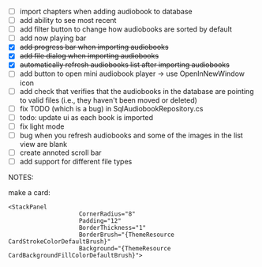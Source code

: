 - [ ] import chapters when adding audiobook to database
- [ ] add ability to see most recent
- [ ] add filter button to change how audiobooks are sorted by default
- [ ] add now playing bar
- [x] ~~add progress bar when importing audiobooks~~
- [x] ~~add file dialog when importing audiobooks~~
- [x] ~~automatically refresh audiobooks list after importing audiobooks~~
- [ ] add button to open mini audiobook player -> use OpenInNewWindow icon <FontIcon Glyph="&#xE8A7;" />
- [ ] add check that verifies that the audiobooks in the database are pointing to valid files (i.e., they haven't been moved or deleted)
- [ ] fix TODO (which is a bug) in SqlAudiobookRepository.cs
- [ ] todo: update ui as each book is imported
- [ ] fix light mode
- [ ] bug when you refresh audiobooks and some of the images in the list view are blank
- [ ] create annoted scroll bar
- [ ] add support for different file types

NOTES:

make a card:

```
<StackPanel 
                    CornerRadius="8"
                    Padding="12"
                    BorderThickness="1"
                    BorderBrush="{ThemeResource CardStrokeColorDefaultBrush}"
                    Background="{ThemeResource CardBackgroundFillColorDefaultBrush}">
```
